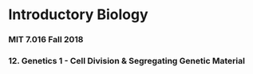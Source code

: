 # Introductory Biology 
### MIT 7.016 Fall 2018
### 12. Genetics 1 - Cell Division & Segregating Genetic Material

